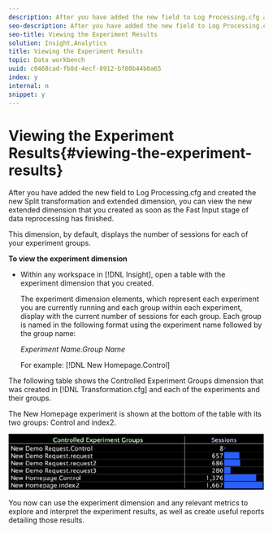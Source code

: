 ```yaml
---
description: After you have added the new field to Log Processing.cfg and created the new Split transformation and extended dimension, you can view the new extended dimension that you created as soon as the Fast Input stage of data reprocessing has finished.
seo-description: After you have added the new field to Log Processing.cfg and created the new Split transformation and extended dimension, you can view the new extended dimension that you created as soon as the Fast Input stage of data reprocessing has finished.
seo-title: Viewing the Experiment Results
solution: Insight,Analytics
title: Viewing the Experiment Results
topic: Data workbench
uuid: c0468cad-fb8d-4ecf-8912-bf80b44b0a65
index: y
internal: n
snippet: y
---
```


# Viewing the Experiment Results{#viewing-the-experiment-results}

After you have added the new field to Log Processing.cfg and created the new Split transformation and extended dimension, you can view the new extended dimension that you created as soon as the Fast Input stage of data reprocessing has finished.

 This dimension, by default, displays the number of sessions for each of your experiment groups.

**To view the experiment dimension**

* Within any workspace in [!DNL Insight], open a table with the experiment dimension that you created.

  The experiment dimension elements, which represent each experiment you are currently running and each group within each experiment, display with the current number of sessions for each group. Each group is named in the following format using the experiment name followed by the group name:

  *Experiment Name.Group Name*

  For example: [!DNL New Homepage.Control]

The following table shows the Controlled Experiment Groups dimension that was created in [!DNL Transformation.cfg] and each of the experiments and their groups.

The New Homepage experiment is shown at the bottom of the table with its two groups: Control and index2.

![](assets/controlledexpgrps.png)

You now can use the experiment dimension and any relevant metrics to explore and interpret the experiment results, as well as create useful reports detailing those results. 

